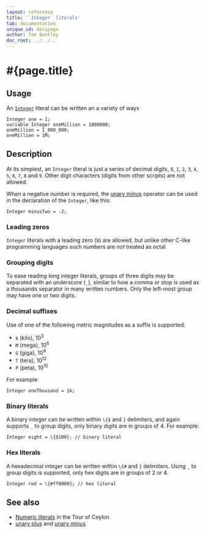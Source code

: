 ```yaml
---
layout: reference
title: '`Integer` literals'
tab: documentation
unique_id: docspage
author: Tom Bentley
doc_root: ../../..
---
```


# #{page.title}

## Usage 

An [`Integer`](#{site.urls.apidoc_current}/Integer.type.html) literal can be written an a variety of ways

<!-- cat: void m() { -->
<!-- try: -->
    Integer one = 1;
    variable Integer oneMillion = 1000000;
    oneMillion = 1_000_000;
    oneMillion = 1M;
<!-- cat: } -->

## Description

At its simplest, an `Integer` literal is just a series of decimal digits, 
`0`, `1`, `2`, `3`, `4`, `5`, `6`, `7`, `8` and `9`. Other digit characters 
(digits from other scripts) are not allowed.

When a negative number 
is required, the [unary minus](../../operator/unary_minus) operator can be used 
in the  declaration of the `Integer`, like this:

<!-- try: -->
    Integer minusTwo = -2;

### Leading zeros

`Integer` literals with a leading zero (`0`) are allowed, but unlike other 
C-like programming languages such numbers are *not* treated as octal. 

### Grouping digits

To ease reading long integer literals, groups of three digits may be separated 
with an underscore (`_`), similar to how a comma or stop is used as a thousands
separator in many written numbers. Only the left-most group may have one or 
two digits.

### Decimal suffixes

Use of one of the following metric magnitudes as a suffix is supported:

* `k` (kilo), 10<sup>3</sup>
* `M` (mega), 10<sup>6</sup>
* `G` (giga), 10<sup>9</sup>
* `T` (tera), 10<sup>12</sup>
* `P` (peta), 10<sup>15</sup>

For example

    Integer oneThousand = 1k;
    
### Binary literals <!-- m5 -->

A binary integer can be written within `\{$` and `}` delimiters, and again 
supports `_` to group digits, only binary digits are in groups of 4. 
For example:

<!-- try: -->
    Integer eight = \{$100}; // binary literal

### Hex literals <!-- m5 -->

A hexadecimal integer can be written within `\{#` and `}` delimiters. Using
`_` to group digits is supported, only hex digits are in groups of 2 or 4.

<!-- try: -->
    Integer red = \{#ff0000}; // hex literal

## See also

* [Numeric literals](#{page.doc_root}/tour/language-module/#numeric_literals) 
  in the Tour of Ceylon 
* [unary plus](../../operator/unary_plus) and [unary minus](#{page.doc_root}/reference/operator/unary_minus)

